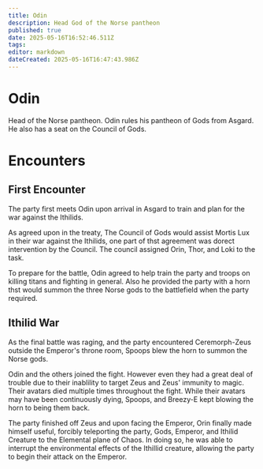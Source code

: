 ```yaml
---
title: Odin
description: Head God of the Norse pantheon
published: true
date: 2025-05-16T16:52:46.511Z
tags: 
editor: markdown
dateCreated: 2025-05-16T16:47:43.986Z
---
```


# Odin
Head of the Norse pantheon. Odin rules his pantheon of Gods from Asgard. He also has a seat on the Council of Gods.


# Encounters

## First Encounter
The party first meets Odin upon arrival in Asgard to train and plan for the war against the Ithilids. 

As agreed upon in the treaty, The Council of Gods would assist Mortis
Lux in their war against the Ithilids, one part of thst agreement was dorect intervention by the Council. The council assigned Orin, Thor, and Loki to the task.

To prepare for the battle, Odin agreed to help train the party and troops on killing titans and fighting in general. Also he provided the party with a horn thst would summon the three Norse gods to the battlefield when the party required.

## Ithilid War
As the final battle was raging, and the party encountered Ceremorph-Zeus outside the Emperor's throne room, Spoops blew the horn to summon the Norse gods.

Odin and the others joined the fight. However even they had a great deal of trouble due to their inablility to target Zeus and Zeus' immunity to magic. Their avatars died multiple times throughout the fight. While their avatars may have been continuously dying, Spoops, and Breezy-E kept blowing the horn to being them back. 

The party finished off Zeus and upon facing the Emperor, Orin finally made himself useful, forcibly teleporting the party, Gods, Emperor, and Ithilid Creature to the Elemental plane of Chaos. In doing so, he was able to interrupt the environmental effects of the Ithillid creature, allowing the party to begin their attack on the Emperor.




